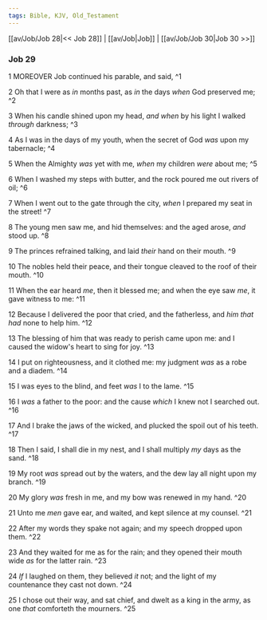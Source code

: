 ```yaml
---
tags: Bible, KJV, Old_Testament
---
```


[[av/Job/Job 28|<< Job 28]] | [[av/Job|Job]] | [[av/Job/Job 30|Job 30 >>]]

### Job 29

1 MOREOVER Job continued his parable, and said, ^1

2 Oh that I were as _in_ months past, as _in_ the days _when_ God preserved me; ^2

3 When his candle shined upon my head, _and_ _when_ by his light I walked _through_ darkness; ^3

4 As I was in the days of my youth, when the secret of God _was_ upon my tabernacle; ^4

5 When the Almighty _was_ yet with me, _when_ my children _were_ about me; ^5

6 When I washed my steps with butter, and the rock poured me out rivers of oil; ^6

7 When I went out to the gate through the city, _when_ I prepared my seat in the street! ^7

8 The young men saw me, and hid themselves: and the aged arose, _and_ stood up. ^8

9 The princes refrained talking, and laid _their_ hand on their mouth. ^9

10 The nobles held their peace, and their tongue cleaved to the roof of their mouth. ^10

11 When the ear heard _me_, then it blessed me; and when the eye saw _me_, it gave witness to me: ^11

12 Because I delivered the poor that cried, and the fatherless, and _him_ _that_ _had_ none to help him. ^12

13 The blessing of him that was ready to perish came upon me: and I caused the widow's heart to sing for joy. ^13

14 I put on righteousness, and it clothed me: my judgment _was_ as a robe and a diadem. ^14

15 I was eyes to the blind, and feet _was_ I to the lame. ^15

16 I _was_ a father to the poor: and the cause _which_ I knew not I searched out. ^16

17 And I brake the jaws of the wicked, and plucked the spoil out of his teeth. ^17

18 Then I said, I shall die in my nest, and I shall multiply _my_ days as the sand. ^18

19 My root _was_ spread out by the waters, and the dew lay all night upon my branch. ^19

20 My glory _was_ fresh in me, and my bow was renewed in my hand. ^20

21 Unto me _men_ gave ear, and waited, and kept silence at my counsel. ^21

22 After my words they spake not again; and my speech dropped upon them. ^22

23 And they waited for me as for the rain; and they opened their mouth wide _as_ for the latter rain. ^23

24 _If_ I laughed on them, they believed _it_ not; and the light of my countenance they cast not down. ^24

25 I chose out their way, and sat chief, and dwelt as a king in the army, as one _that_ comforteth the mourners. ^25
